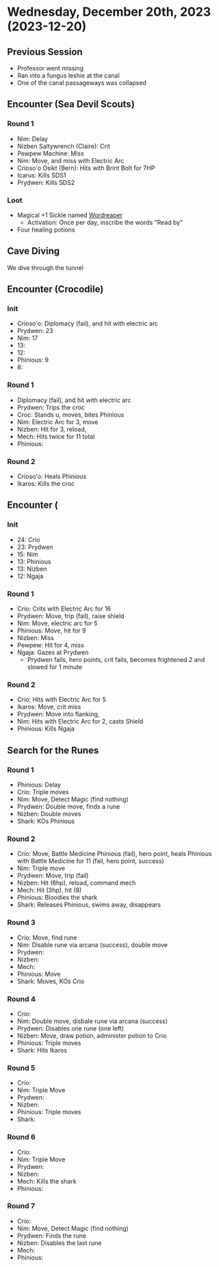 # Wednesday, December 20th, 2023 (2023-12-20)

## Previous Session

- Professor went missing
- Ran into a fungus leshie at the canal
- One of the canal passageways was collapsed

## Encounter (Sea Devil Scouts)

### Round 1

- Nim: Delay
- Nizben Saltywrench (Claire): Crit
- Pewpew Machine: Miss
- Nim: Move, and miss with Electric Arc
- Crioso'o Osikt (Bern): Hits with Brint Bolt for 7HP
- Icarus: Kills SDS1
- Prydwen: Kills SDS2

### Loot

- Magical +1 Sickle named [Wordreaper](https://2e.aonprd.com/Equipment.aspx?ID=1500)
  - Activation: Once per day, inscribe the words "Read by"
- Four healing potions

## Cave Diving

We dive through the tunnel

## Encounter (Crocodile)

### Init

- Crioso'o: Diplomacy (fail), and hit with electric arc
- Prydwen: 23
- Nim: 17
- 13:
- 12:
- Phinious: 9
- 8:

### Round 1

- Diplomacy (fail), and hit with electric arc
- Prydwen: Trips the croc
- Croc: Stands u, moves, bites Phinious
- Nim: Electric Arc for 3, move
- Nizben: Hit for 3, reload,
- Mech: Hits twice for 11 total
- Phinious:

### Round 2

- Crioso'o: Heals Phinious
- Ikaros: Kills the croc

## Encounter (

### Init

- 24: Crio
- 23: Prydwen
- 15: Nim
- 13: Phinious
- 13: Nizben
- 12: Ngaja

### Round 1

- Crio: Crits with Electric Arc for 16
- Prydwen: Move, trip (fail), raise shield
- Nim: Move, electric arc for 5
- Phinious: Move, hit for 9
- Nizben: Miss
- Pewpew: Hit for 4, miss
- Ngaja: Gazes at Prydwen
  - Prydwen fails, hero points, crit fails, becomes frightened 2 and slowed for 1 minute

### Round 2

- Crio: Hits with Electric Arc for 5
- Ikaros: Move, crit miss
- Prydwen: Move into flanking,
- Nim: Hits with Electric Arc for 2, casts Shield
- Phinious: Kills Ngaja

## Search for the Runes

### Round 1

- Phinious: Delay
- Crio: Triple moves
- Nim: Move, Detect Magic (find nothing)
- Prydwen: Double move, finds a rune
- Nizben: Double moves
- Shark: KOs Phinious

### Round 2

- Crio: Move, Battle Medicine Phinious (fail), hero point, heals Phinious with Battle Medicine for 11 (fail, hero point, success)
- Nim: Triple move
- Prydwen: Move, trip (fail)
- Nizben: Hit (6hp), reload, command mech
- Mech: Hit (3hp), hit (8)
- Phinious: Bloodies the shark
- Shark: Releases Phinious, swims away, disappears

### Round 3

- Crio: Move, find rune
- Nim: Disable rune via arcana (success), double move
- Prydwen:
- Nizben:
- Mech:
- Phinious: Move
- Shark: Moves, KOs Crio

### Round 4

- Crio:
- Nim: Double move, disbale rune via arcana (success)
- Prydwen: Disables one rune (one left)
- Nizben: Move, draw potion, administer potion to Crio
- Phinious: Triple moves
- Shark: Hits Ikaros

### Round 5

- Crio:
- Nim: Triple Move
- Prydwen:
- Nizben:
- Phinious: Triple moves
- Shark:

### Round 6

- Crio:
- Nim: Triple Move
- Prydwen:
- Nizben:
- Mech: Kills the shark
- Phinious:

### Round 7

- Crio:
- Nim: Move, Detect Magic (find nothing)
- Prydwen: Finds the rune
- Nizben: Disables the last rune
- Mech:
- Phinious:
